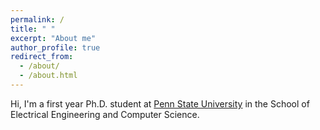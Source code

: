 ```yaml
---
permalink: /
title: " "
excerpt: "About me"
author_profile: true
redirect_from: 
  - /about/
  - /about.html
---
```


Hi, I'm a first year Ph.D. student at [Penn State University](https://www.eecs.psu.edu) in the School of Electrical Engineering and Computer Science.
